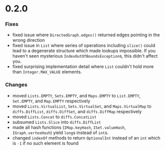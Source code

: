 # 0.2.0

### Fixes

* fixed issue where `DirectedGraph.edges()` returned edges pointing in the wrong direction
* fixed issue in `List` where series of operations including `slice()` could lead to a degenerate structure which made lookups impossible.  If you haven't seen mysterious `IndexOutOfBoundsException`s, this didn't affect you.
* fixed surprising implementation detail where `List` couldn't hold more than `Integer.MAX_VALUE` elements.

### Changes

* moved `Lists.EMPTY`, `Sets.EMPTY`, and `Maps.EMPTY` to `List.EMPTY`, `Set.EMPTY`, and `Map.EMPTY` respectively
* moved `Lists.VirtualList`, `Sets.VirtualSet`, and `Maps.VirtualMap` to `diffs.DiffList`, `diffs.DiffSet`, and `diffs.DiffMap` respectively
* moved `Lists.Concat` to `diffs.ConcatList`
* subsumed `Lists.Slice` into `diffs.DiffList`
* made all hash functions (`IMap.keyHash`, `ISet.valueHash`, `IGraph.vertexHash`) yield `long`s instead of `int`s.
* changed `indexOf` methods to return `OptionalInt` instead of an `int` which is `-1` if no such element is found
